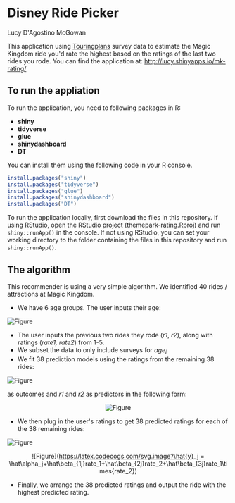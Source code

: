 # Disney Ride Picker
Lucy D'Agostino McGowan

This application using [Touringplans](https://touringplans.com) survey data to estimate the Magic Kingdom ride you'd rate the highest based on the ratings of the last two rides you rode. 
You can find the application at: http://lucy.shinyapps.io/mk-rating/

## To run the appliation

To run the application, you need to following packages in R:

* **shiny**
* **tidyverse**
* **glue**
* **shinydashboard**
* **DT**

You can install them using the following code in your R console.

```r
install.packages("shiny")
install.packages("tidyverse")
install.packages("glue")
install.packages("shinydashboard")
install.packages("DT")
```

To run the application locally, first download the files in this repository. If using RStudio, open the RStudio project (themepark-rating.Rproj) and run `shiny::runApp()` in the console. If not using RStudio, you can set your working directory to the folder containing the files in this repository and run `shiny::runApp()`.

## The algorithm

This recommender is using a very simple algorithm. We identified 40 rides / attractions at Magic Kingdom. 

* We have 6 age groups. The user inputs their age:

![Figure](https://latex.codecogs.com/svg.image?(age_i\textrm{&space;for&space;}i=1,\dots,6))

* The user inputs the previous two rides they rode (*r1*, *r2*), along with ratings (*rate1, rate2*) from 1-5. 
* We subset the data to only include surveys for *age<sub>i</sub>*
* We fit 38 prediction models using the ratings from the remaining 38 rides:

![Figure](https://latex.codecogs.com/svg.image?(ride_j\in1-5\textrm{&space;for&space;}j=1,\dots,38))

as outcomes and *r1* and *r2* as predictors in the following form:

<center>

![Figure](https://latex.codecogs.com/svg.image?y_j=\alpha_j+\beta_{1j}r_1+\beta_{2j}r_2+\beta_{3j}r_1\times{r_2}+\varepsilon)

</center>

* We then plug in the user's ratings to get 38 predicted ratings for each of the 38 remaining rides:

![Figure](https://latex.codecogs.com/svg.image?(\hat{y}_j\textrm{&space;for&space;}j=1,\dots,38))

<center>

![Figure](https://latex.codecogs.com/svg.image?\hat{y}_j = \hat\alpha_j+\hat\beta_{1j}rate_1+\hat\beta_{2j}rate_2+\hat\beta_{3j}rate_1\times{rate_2})

</center>

* Finally, we arrange the 38 predicted ratings and output the ride with the highest predicted rating. 


